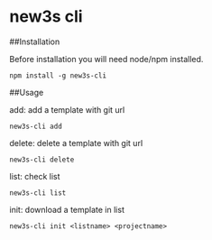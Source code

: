 # new3s cli

##Installation

Before installation you will need node/npm installed.

    npm install -g new3s-cli

##Usage

add: add a template with git url

    new3s-cli add

delete: delete a template with git url

    new3s-cli delete

list: check list

    new3s-cli list

init: download a template in list

    new3s-cli init <listname> <projectname>
